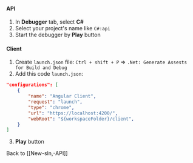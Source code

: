#### API
1.  In **Debugger** tab, select **C#**
2. Select your project's name like `C#:api`
3. Start the debugger by **Play** button

#### Client
1.  Create `launch.json` file: `Ctrl + shift + P` => `.Net: Generate Assests for Build and Debug`
2. Add this code
	`launch.json`:
```json
"configurations": [
	{
		"name": "Angular Client",
		"request": "launch",
		"type": "chrome",
		"url": "https://localhost:4200/",
		"webRoot": "${workspaceFolder}/client",
	}
]
```
3.  **Play** button

Back to [[New-sln,-API]]
